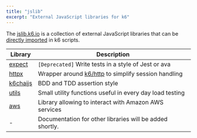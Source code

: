 ```yaml
---
title: "jslib"
excerpt: "External JavaScript libraries for k6"
---
```


The [jslib.k6.io](https://jslib.k6.io/) is a collection of external JavaScript libraries that can be [directly imported](/using-k6/modules#remote-http-s-modules) in k6 scripts.


| Library | Description |
| -------- | ----------- |
| [expect](/javascript-api/jslib/expect)  | `[Deprecated]` Write tests in a style of Jest or ava |
| [httpx](/javascript-api/jslib/httpx)  | Wrapper around [k6/http](https://k6.io/docs/javascript-api/#k6-http) to simplify session handling |
| [k6chaijs](/javascript-api/jslib/k6chaijs)  | BDD and TDD assertion style |
| [utils](/javascript-api/jslib/utils)  | Small utility functions useful in every day load testing |
| [aws](/javascript-api/jslib/aws)  | Library allowing to interact with Amazon AWS services |
| -  | Documentation for other libraries will be added shortly. |

